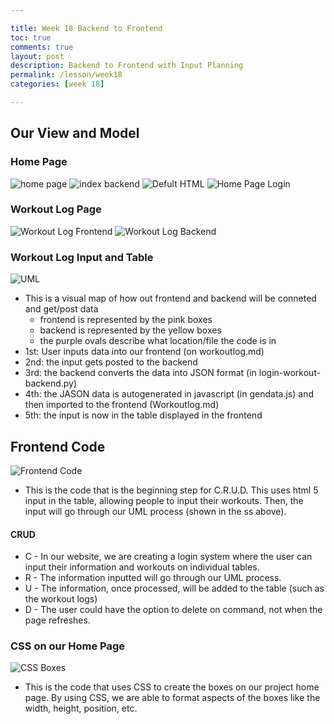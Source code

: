 ```yaml
---

title: Week 18 Backend to Frontend
toc: true
comments: true
layout: post
description: Backend to Frontend with Input Planning
permalink: /lesson/week18
categories: [week 18]

---
```



## Our View and Model

### Home Page
![home page]({{site.baseurl}}/images/homepage.jpg)
![index backend]({{site.baseurl}}/images/indexpagebackend.jpg)
![Defult HTML]({{site.baseurl}}/images/defaulthtmlcode.jpg)
![Home Page Login]({{site.baseurl}}/images/LoginButton.png)

### Workout Log Page
![Workout Log Frontend]({{site.baseurl}}/images/workoutlogfrontend.jpg)
![Workout Log Backend]({{site.baseurl}}/images/formbackend.jpg)

### Workout Log Input and Table
![UML]({{site.baseurl}}/images/Backend-Frontend-UML.png)
- This is a visual map of how out frontend and backend will be conneted and get/post data
    - frontend is represented by the pink boxes
    - backend is represented by the yellow boxes
    - the purple ovals describe what location/file the code is in
- 1st: User inputs data into our frontend (on workoutlog.md)
- 2nd: the input gets posted to the backend
- 3rd: the backend converts the data into JSON format (in login-workout-backend.py)
- 4th: the JASON data is autogenerated in javascript (in gendata.js) and then imported to the frontend (Workoutlog.md) 
- 5th: the input is now in the table displayed in the frontend

## Frontend Code

![Frontend Code]({{site.baseurl}}/images/BeginningStepforCrud.png)
- This is the code that is the beginning step for C.R.U.D. This uses html 5 input in the table, allowing people to input their workouts. Then, the input will go through our UML process (shown in the ss above).

#### CRUD
- C - In our website, we are creating a login system where the user can input their information and workouts on individual tables.
- R - The information inputted will go through our UML process.
- U - The information, once processed, will be added to the table (such as the workout logs)
- D - The user could have the option to delete on command, not when the page refreshes.

### CSS on our Home Page

![CSS Boxes]({{site.baseurl}}/images/CSSboxes.png)
- This is the code that uses CSS to create the boxes on our project home page. By using CSS, we are able to format aspects of the boxes like the width, height, position, etc.
